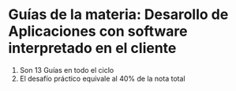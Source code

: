 # Guías de la materia: Desarollo de Aplicaciones con software interpretado en el cliente 

1. Son 13 Guías en todo el ciclo
2. El desafío práctico equivale al 40% de la nota total
